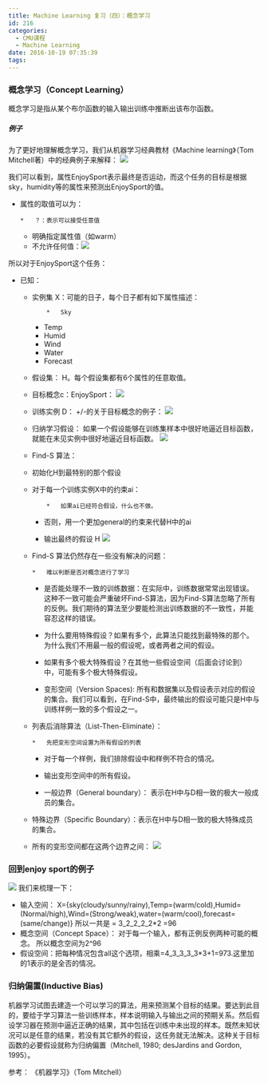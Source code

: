 ```yaml
---
title: Machine Learning 复习（四）：概念学习
id: 216
categories:
  - CMU课程
  - Machine Learning
date: 2016-10-19 07:35:39
tags:
---
```


### 概念学习（Concept Learning）

概念学习是指从某个布尔函数的输入输出训练中推断出该布尔函数。

##### 例子

为了更好地理解概念学习，我们从机器学习经典教材《Machine learning》（Tom Mitchell著）中的经典例子来解释：
![](http://i.imgur.com/0SnpShX.png)

我们可以看到，属性EnjoySport表示最终是否运动，而这个任务的目标是根据sky，humidity等的属性来预测出EnjoySport的值。

*   属性的取值可以为：

        *   ？：表示可以接受任意值
    *   明确指定属性值（如warm）
    *   不允许任何值：![](http://i.imgur.com/Sy3EXiV.png)

所以对于EnjoySport这个任务：

*   已知：

    *   实例集 X：可能的日子，每个日子都有如下属性描述：

                *   Sky
        *   Temp
        *   Humid
        *   Wind
        *   Water
        *   Forecast

    *   假设集： H。每个假设集都有6个属性的任意取值。
    *   目标概念c：EnjoySport： ![](http://i.imgur.com/uGkb5OB.png)
    *   训练实例 D： +/-的关于目标概念的例子：
![](http://i.imgur.com/nOw2ffI.png)
    *   归纳学习假设： 如果一个假设能够在训练集样本中很好地逼近目标函数，就能在未见实例中很好地逼近目标函数。
![](http://i.imgur.com/vDaItGC.png)
    *   Find-S 算法：
    *   初始化H到最特别的那个假设
    *   对于每一个训练实例X中的约束ai：

                *   如果ai已经符合假设，什么也不做。
        *   否则，用一个更加general的约束来代替H中的ai

        *   输出最终的假设 H
![](http://i.imgur.com/hMNrVw1.png)
    *   Find-S 算法仍然存在一些没有解决的问题：

            *   难以判断是否对概念进行了学习
        *   是否能处理不一致的训练数据：在实际中，训练数据常常出现错误。这种不一致可能会严重破坏Find-S算法，因为Find-S算法忽略了所有的反例。我们期待的算法至少要能检测出训练数据的不一致性，并能容忍这样的错误。
        *   为什么要用特殊假设？如果有多个，此算法只能找到最特殊的那个。为什么我们不用最一般的假设呢，或者两者之间的假设。
        *   如果有多个极大特殊假设？在其他一些假设空间（后面会讨论到）中，可能有多个极大特殊假设。

        *   变形空间（Version Spaces):
所有和数据集以及假设表示对应的假设的集合。我们可以看到，在Find-S中，最终输出的假设可能只是H中与训练样例一致的多个假设之一。
    *   列表后消除算法（List-Then-Eliminate）：

            *   先把变形空间设置为所有假设的列表
        *   对于每一个样例，我们排除假设中和样例不符合的情况。
        *   输出变形空间中的所有假设。

        *   一般边界（General boundary）： 表示在H中与D相一致的极大一般成员的集合。
    *   特殊边界（Specific Boundary）：表示在H中与D相一致的极大特殊成员的集合。
    *   所有的变形空间都在这两个边界之间：
![](http://i.imgur.com/n0uBYdt.png)

### 回到enjoy sport的例子

![](http://i.imgur.com/0SnpShX.png)
我们来梳理一下：

*   输入空间： X={sky(cloudy/sunny/rainy),Temp=(warm/cold),Humid=(Normal/high),Wind=(Strong/weak),water=(warm/cool),forecast=(same/change)}
所以一共是 = 3_2_2_2_2*2 =96
*   概念空间（Concept Space）：
对于每一个输入，都有正例反例两种可能的概念。
所以概念空间为2^96
*   假设空间：把每种情况包含all这个选项，相乘=4_3_3_3_3*3+1=973.这里加的1表示的是全否的情况。

### 归纳偏置(Inductive Bias)

机器学习试图去建造一个可以学习的算法，用来预测某个目标的结果。要达到此目的，要给于学习算法一些训练样本，样本说明输入与输出之间的预期关系。然后假设学习器在预测中逼近正确的结果，其中包括在训练中未出现的样本。既然未知状况可以是任意的结果，若没有其它额外的假设，这任务就无法解决。这种关于目标函数的必要假设就称为归纳偏置（Mitchell, 1980; desJardins and Gordon, 1995）。

参考：
《机器学习》（Tom Mitchell）